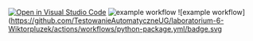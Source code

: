 [![Open in Visual Studio Code](https://classroom.github.com/assets/open-in-vscode-f059dc9a6f8d3a56e377f745f24479a46679e63a5d9fe6f495e02850cd0d8118.svg)](https://classroom.github.com/online_ide?assignment_repo_id=6297204&assignment_repo_type=AssignmentRepo)
![example workflow](https://github.com/github/docs/actions/workflows/main.yml/badge.svg)
![example workflow](https://github.com/TestowanieAutomatyczneUG/laboratorium-6-Wiktorpluzek/actions/workflows/python-package.yml/badge.svg
